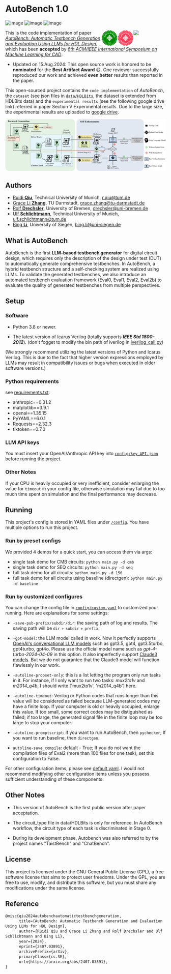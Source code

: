 # AutoBench 1.0

![image](https://zenodo.org/badge/809137959.svg) ![image](https://img.shields.io/github/license/AutoBench/AutoBench.svg) ![image](https://img.shields.io/github/release/AutoBench/AutoBench)

<img src="https://mlcad.org/symposium/wp-content/uploads/2022/03/cropped-gjruy0zw-237x114-1-1.png" width="20%" align=right><img src="figs/artifacts_evaluated_functional_v1.1.svg" width="10%" align=right><img src="figs/artifacts_available_v1.1.svg" width="10%" align=right>

This is the code implementation of paper [*AutoBench: Automatic Testbench Generation and Evaluation Using LLMs for HDL Design*](https://arxiv.org/abs/2407.03891), which has been **accepted** by [*6th ACM/IEEE International Symposium on Machine Learning for CAD*](https://mlcad.org/symposium/). 

- Updated on 15.Aug.2024: This open source work is honored to be **nominated** for the **Best Artifact Award** 😃. One reviewer successfully reproduced our work and achieved **even better** results than reported in the paper.

This open-sourced project contains the `code implementation` of *AutoBench*, the `dataset` (see json files in [`data/HDLBits`](data/HDLBits), the dataset is extended from HDLBits data) and the `experimental results` (see the following google drive link) referred in paper Section V Experimental results. Due to the large size, the experimental results are uploaded to [google drive](https://drive.google.com/drive/folders/1EhG9Ch4vDzMtOsDvoiHthU0OWsZP1xRh?usp=sharing).


![image](figs/Workflow_Detailed_Generation.png)

## Authors

 - [Ruidi **Qiu**](https://www.ce.cit.tum.de/eda/personen/ruidi-qiu/), Technical University of Munich, r.qiu@tum.de 
 - [Grace Li **Zhang**](https://www.etit.tu-darmstadt.de/fachbereich/professuren_etit/etit_prof_details_121280.en.jsp), TU Darmstadt, grace.zhang@tu-darmstadt.de
 - [Rolf **Drechsler**](https://www.rolfdrechsler.de/), University of Bremen, drechsler@uni-bremen.de
 - [Ulf **Schlichtmann**](https://www.ce.cit.tum.de/eda/personen/ulf-schlichtmann/), Technical University of Munich, ulf.schlichtmann@tum.de
 - [Bing **Li**](https://www.ce.cit.tum.de/eda/personen/bing-li/), University of Siegen, bing.li@uni-siegen.de

## What is AutoBench
AutoBench is the first **LLM-based testbench generator** for digital circuit design, which requires only the description of the design under test (DUT) to automatically generate comprehensive testbenches. In AutoBench, a hybrid testbench structure and a self-checking system are realized using LLMs. To validate the generated testbenches, we also introduce an automated testbench evaluation framework (Eval0, Eval1, Eval2, Eval2b) to evaluate the quality of generated testbenches from multiple perspectives.

## Setup

### Software

- Python 3.8 or newer.

- The latest version of Icarus Verilog (totally supports ***IEEE Std 1800-2012***). (don't fogget to modify the bin path of iverilog in [iverilog_call.py](iverilog_call.py))

(We strongly recommend utilizing the latest versions of Python and Icarus Verilog. This is due to the fact that higher version expressions employed by LLMs may result in compatibility issues or bugs when executed in older software versions.)

### Python requirements

see [requirements.txt](requirements.txt):

- anthropic==0.31.2
- matplotlib==3.9.1
- openai==1.35.15
- PyYAML==6.0.1
- Requests==2.32.3
- tiktoken==0.7.0

### LLM API keys

You must insert your OpenAI/Anthropic API key into [`config/key_API.json`](config/key_API.json) before running the project.

### Other Notes

If your CPU is heavily occupied or very inefficient, consider enlarging the value for `timeout` in your config file, otherwise simulation may fail due to too much time spent on simulation and the final performance may decrease.

## Running

This project's config is stored in YAML files under [`/config`](config). You have multiple options to run this project.

### Run by preset configs

We provided 4 demos for a quick start, you can access them via args:

- single task demo for CMB circuits: `python main.py -d cmb`
- single task demo for SEQ circuits: `python main.py -d seq`
- full task demo for all circuits: `python main.py -d 156`
- full task demo for all circuits using baseline (directgen): `python main.py -d baseline`

### Run by customized configures

You can change the config file in [`config/custom.yaml`](config/custom.yaml) to customized your running. Here are explanations for some settings:

- `-save-pub-prefix/subdir/dir`: the saving path of log and results. The saving path will be `dir` + `subdir` + `prefix`.

- `-gpt-model`: the LLM model called in work. Now it perfectly supports [OpenAI's conversational LLM models](https://platform.openai.com/docs/models) such as gpt3.5, gpt4, gpt3.5turbo, gpt4turbo, gpt4o. Please use the official model name such as *gpt-4-turbo-2024-04-09* in this option. It also imperfectly support [Claude3 models](https://docs.anthropic.com/en/docs/about-claude/models). But we do not guarantee that the Claude3 model will function flawlessly in our work.
  
- `-autoline-probset-only`: this is a list letting the program only run tasks in it. For instance, if I only want to run two tasks: *mux2to1v* and *m2014_q4b*, I should write ['mux2to1v', 'm2014_q4b'] here.
  
- `-autoline-timeout`: Verilog or Python codes that runs longer than this value will be considered as failed because LLM-generated codes may have a finite loop. If your computer is old or heavily occupied, enlarge this value. If too small, some correct codes may be distiguished as failed; if too large, the generated signal file in the finite loop may be too large to stop your computer.
  
- `-autoline-promptscript`: if you want to run AutoBench, then `pychecker`; If you want to run baseline, then `directgen`.

- `autoline-save_compile`: default - True; If you do not want the compilation files of Eval2 (more than 100 files for one task), set this configuration to False.

For other configuration items, please see [default.yaml](config/default.yaml). I would not recommend modifying other configuration items unless you possess sufficient understanding of these components.

## Other Notes

- This version of AutoBench is the first public version after paper acceptation.

- The circuit_type file in data/HDLBits is only for reference. In AutoBench workflow, the circuit type of each task is discriminated in Stage 0.

- During its development phase, Autobench was also referred to by the project names "TaistBench" and "ChatBench".

## License

This project is licensed under the GNU General Public License (GPL), a free software license that aims to protect user freedoms. Under the GPL, you are free to use, modify, and distribute this software, but you must share any modifications under the same license.

## Reference

```
@misc{qiu2024autobenchautomatictestbenchgeneration,
      title={AutoBench: Automatic Testbench Generation and Evaluation Using LLMs for HDL Design}, 
      author={Ruidi Qiu and Grace Li Zhang and Rolf Drechsler and Ulf Schlichtmann and Bing Li},
      year={2024},
      eprint={2407.03891},
      archivePrefix={arXiv},
      primaryClass={cs.SE},
      url={https://arxiv.org/abs/2407.03891}, 
}
```
